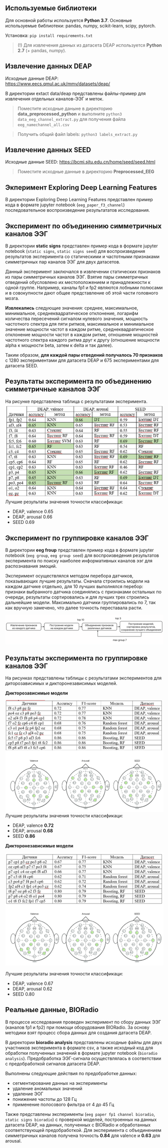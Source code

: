 
## Используемые библиотеки

Для основной работы используется **Python 3.7**.
Основные используемые библиотеки: pandas, numpy, scikit-learn, scipy, pytorch.

Установка:
`pip install requirements.txt`

> (!) Для извлечения данных из датасета DEAP используется **Python 2.7** (+ pandas, numpy). 

## Извлечение данных DEAP
Исходные данные DEAP: https://www.eecs.qmul.ac.uk/mmv/datasets/deap/

В директории extact data/deap представлены файлы-пример для извлечения отдельных каналов-ЭЭГ и меток.

>Поместите исходные даныне в директорию **data_preprocessed_python** и выполните `python3 data_eeg_channel_extract.py` для получения файла `eeg_namechannel_all.csv` 

>Получить общий файл labels: `python3 labels_extract.py`

## Извлечение данных SEED
Исходные данные SEED: https://bcmi.sjtu.edu.cn/home/seed/seed.html

>Поместите исходные данные в директорию **Preprocessed_EEG**

## Экперимент Exploring Deep Learning Features

В директории Exploring Deep Learning Features представлен пример кода в формате jupyter notebook (`eeg_paper_f3_channel`) последовательное воспроизведение результататов исследования.

## Эксперимент по объединению симметричных каналов ЭЭГ

В директории **static signs** представлен пример кода в формате jupyter notebook (`static signs`, `static signs seed`) для воспроизведения результатов эксперимента со статическими и частотными признаками симметричных пар каналов ЭЭГ для двух датасетов.

Данный эксперимент заключался в извлечении статических признаков из пары симметричных каналов ЭЭГ. Взятие пары симметричных отведений обусловлено их местоположением и принадлежности к одной группе. Например, каналы fp1 и fp2 являются лобными полюсами и в совокупности дают общее представление об этой части головного мозга.

**Извлекались** следующие значения: среднее, максимальное, минимальное, среднеквадратическое отклонение, логарифм количества пересечений сигналом нулевого значения, мощность частотного спектра для пяти ритмов, максимальное и минимальное значение мощности частот в каждом ритме, среднеквадратическое отклонение мощности частот в каждом ритме, отношение мощностей частотного спектра каждого ритма друг к другу (отношение мощности alpha к мощности beta, затем к delta и так далее).

Таким образом, **для каждой пары отведений получалось 70 признаков** с 1280 экспериментами для датасета DEAP и 675 экспериментами для датасета SEED.

## Результаты эксперимента по объединению симметричные каналов ЭЭГ
На рисунке представлена таблица с результатами эксперимента.
![Image result](https://github.com/chernrina/eeg_based_emotion_recognition/raw/main/resources/result_2eeg.png)
Лучшие результаты значения точности классификаци:
- DEAP, valence 0.65
- DEAP, arousal 0.66
- SEED 0.69

## Эксперимент по группировке каналов ЭЭГ

В директории **eeg froup** представлен пример кода в формате jupyter notebook (`eeg group`, `eeg group seed`) для воспроизведения результатов эксперимента по поиску наиболее информативных каналов ээг для распознавания эмоций.

Эксперимент осуществлялся методом перебора датчиков, показывающих лучшие результаты. Сначала строились модели на каждом датчике отдельно, для 10 лучших выполнялся перебор: признаки выбранного датчика соединялись с признаками остальных по очереди, результаты сортировались и для лучших трех строились дальнейшие модели. Максимально датчики группировались по 7, так как вручную замечено, что далее точность переставала расти.

![Image result](https://github.com/chernrina/eeg_based_emotion_recognition/raw/main/resources/eeg_group.png)

## Результаты эксперимента по группировке каналов ЭЭГ
На рисунках представлены таблицы с результатами экспериментов для диторозависимых и дикторонезависимых моделей.

**Дикторозависимые модели**

![Image result](https://github.com/chernrina/eeg_based_emotion_recognition/raw/main/resources/results_dependent.png)
Лучшие результаты значения точности классификаци:
- DEAP, valence **0.72**
- DEAP, arousal **0.68**
- SEED **0.86**


**Дикторонезависимые модели**

![Image result](https://github.com/chernrina/eeg_based_emotion_recognition/raw/main/resources/results_independent.png) 

Лучшие результаты значения точности классификаци:
- DEAP, valence 0.67
- DEAP, arousal 0.62
- SEED 0.80

## Реальные данные, BIORadio

В процессе исследования проведен эксперимент по сбору данных ЭЭГ (каналов fp1 и fp2) при помощи оборудования BIORadio. За основу методики взят процесс сбора данных для создания датасета DEAP.

В директории **bioradio analysis** представлены исходные файлы для двух участников эксперимента в формате csv, а также исходный код для обработки полученных значений в формате jupyter notebook (`bioradio analysis`). Предобработка ЭЭГ-сигнала осуществлялась в соответствии с предобработкой сигналов датасета DEAP. 

Выполнены следующие действия по предобработке данных:
- сегментирование данных на эксперименты
- удаление аномальных значений
- удаление ЭОГ
- понижение частоты до 128 Гц
- применение полосового фильтра от 4 до 45 Гц

Также представлены эксперименты (`eeg paper fp1 channel bioradio`, `static signs bioradio`) с проверкой моделей, построенных на данных датасета DEAP, на данных, полученных с BIORadio и обработанных соответствующей предобработкой. Для эксперимента с объединением симметричных каналов получена точность **0.84** для valence и **0.63** для arousal.
